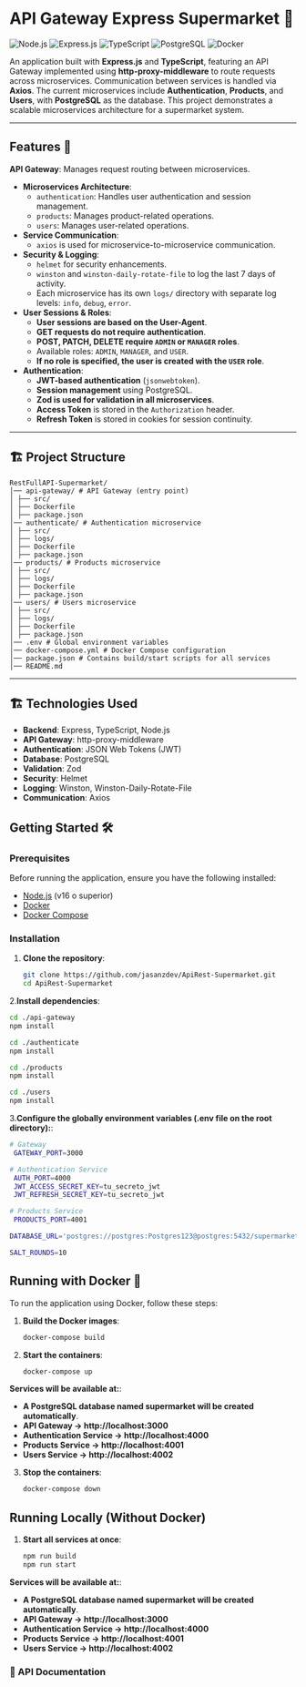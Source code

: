 # API Gateway Express Supermarket 🛒

![Node.js](https://img.shields.io/badge/Node.js-339933?logo=node.js&logoColor=white)
![Express.js](https://img.shields.io/badge/Express.js-000000?logo=express&logoColor=white)
![TypeScript](https://img.shields.io/badge/TypeScript-3178C6?logo=typescript&logoColor=white)
![PostgreSQL](https://img.shields.io/badge/PostgreSQL-316192?logo=postgresql&logoColor=white)
![Docker](https://img.shields.io/badge/Docker-2496ED?logo=docker&logoColor=white)

An application built with **Express.js** and **TypeScript**, featuring an API Gateway implemented using **http-proxy-middleware** to route requests across microservices. Communication between services is handled via **Axios**. The current microservices include **Authentication**, **Products**, and **Users**, with **PostgreSQL** as the database. This project demonstrates a scalable microservices architecture for a supermarket system.

---

## Features 🚀

**API Gateway**: Manages request routing between microservices.  
- **Microservices Architecture**:
  - `authentication`: Handles user authentication and session management.
  - `products`: Manages product-related operations.
  - `users`: Manages user-related operations.
- **Service Communication**:
  - `axios` is used for microservice-to-microservice communication. 
- **Security & Logging**:
  - `helmet` for security enhancements.  
  - `winston` and `winston-daily-rotate-file` to log the last 7 days of activity.  
  - Each microservice has its own `logs/` directory with separate log levels: `info`, `debug`, `error`.  
- **User Sessions & Roles**:
  - **User sessions are based on the User-Agent**.  
  - **GET requests do not require authentication**.  
  - **POST, PATCH, DELETE require `ADMIN` or `MANAGER` roles**.  
  - Available roles: `ADMIN`, `MANAGER`, and `USER`.  
  - **If no role is specified, the user is created with the `USER` role**.  
- **Authentication**:
  - **JWT-based authentication** (`jsonwebtoken`).  
  - **Session management** using PostgreSQL.  
  - **Zod is used for validation in all microservices**.  
  - **Access Token** is stored in the `Authorization` header.  
  - **Refresh Token** is stored in cookies for session continuity.   

---
## 🏗️ Project Structure 
```
RestFullAPI-Supermarket/
│── api-gateway/ # API Gateway (entry point)
│ ├── src/
│ ├── Dockerfile
│ ├── package.json
│── authenticate/ # Authentication microservice
│ ├── src/
│ ├── logs/
│ ├── Dockerfile
│ ├── package.json
│── products/ # Products microservice
│ ├── src/
│ ├── logs/
│ ├── Dockerfile
│ ├── package.json
│── users/ # Users microservice
│ ├── src/
│ ├── logs/
│ ├── Dockerfile
│ ├── package.json
│── .env # Global environment variables
│── docker-compose.yml # Docker Compose configuration
│── package.json # Contains build/start scripts for all services
│── README.md
```
---
## 🏗️ Technologies Used

- **Backend**: Express, TypeScript, Node.js
- **API Gateway**: http-proxy-middleware
- **Authentication**: JSON Web Tokens (JWT)
- **Database**: PostgreSQL
- **Validation**: Zod
- **Security**: Helmet
- **Logging**: Winston, Winston-Daily-Rotate-File
- **Communication**: Axios

## Getting Started 🛠️

### Prerequisites

Before running the application, ensure you have the following installed:

- [Node.js](https://nodejs.org/) (v16 o superior)
- [Docker](https://www.docker.com/)
- [Docker Compose](https://docs.docker.com/compose/)

### Installation

1. **Clone the repository**:

   ```bash
   git clone https://github.com/jasanzdev/ApiRest-Supermarket.git
   cd ApiRest-Supermarket

2.**Install dependencies**:

   ```bash
   cd ./api-gateway
   npm install

   cd ./authenticate
   npm install

   cd ./products
   npm install

   cd ./users
   npm install
   ```

3.**Configure the globally environment variables (.env file on the root directory):**:
   ```bash
  # Gateway
    GATEWAY_PORT=3000

  # Authentication Service
    AUTH_PORT=4000
    JWT_ACCESS_SECRET_KEY=tu_secreto_jwt
    JWT_REFRESH_SECRET_KEY=tu_secreto_jwt

  # Products Service
    PRODUCTS_PORT=4001

  DATABASE_URL='postgres://postgres:Postgres123@postgres:5432/supermarket'

  SALT_ROUNDS=10
```

## Running with Docker 🐳
To run the application using Docker, follow these steps:

1. **Build the Docker images**:
   ```bash
   docker-compose build
   ```
   
2. **Start the containers**:
   ```bash
   docker-compose up

**Services will be available at:**:
- **A PostgreSQL database named supermarket will be created automatically**.
- **API Gateway → http://localhost:3000**
- **Authentication Service → http://localhost:4000**
- **Products Service → http://localhost:4001**
- **Users Service → http://localhost:4002**
   
3. **Stop the containers**:
    ```bash
   docker-compose down

## Running Locally (Without Docker)

1. **Start all services at once**:
   ```bash
   npm run build
   npm run start
   
**Services will be available at:**:
- **A PostgreSQL database named supermarket will be created automatically**.
- **API Gateway → http://localhost:3000**
- **Authentication Service → http://localhost:4000**
- **Products Service → http://localhost:4001**
- **Users Service → http://localhost:4002**


### 📖 API Documentation
